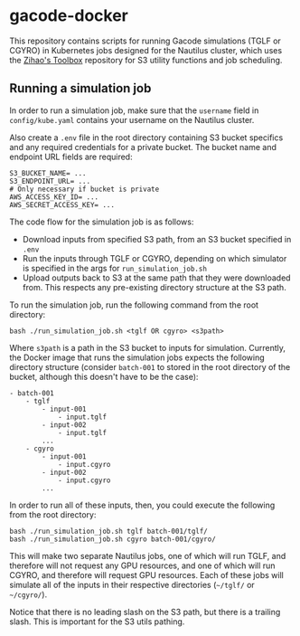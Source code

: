 # gacode-docker

This repository contains scripts for running Gacode simulations (TGLF or CGYRO) in Kubernetes jobs designed for the Nautilus cluster, which uses the [Zihao's Toolbox](https://github.com/Rose-STL-Lab/Zihao-s-Toolbox) repository for S3 utility functions and job scheduling. 

## Running a simulation job

In order to run a simulation job, make sure that the ```username``` field in ```config/kube.yaml``` contains your username on the Nautilus cluster. 

Also create a ```.env``` file in the root directory containing S3 bucket specifics and any required credentials for a private bucket. The bucket name and endpoint URL fields are required:
```
S3_BUCKET_NAME= ...
S3_ENDPOINT_URL= ...
# Only necessary if bucket is private
AWS_ACCESS_KEY_ID= ...
AWS_SECRET_ACCESS_KEY= ...
```

The code flow for the simulation job is as follows:
- Download inputs from specified S3 path, from an S3 bucket specified in ```.env```
- Run the inputs through TGLF or CGYRO, depending on which simulator is specified in the args for ```run_simulation_job.sh```
- Upload outputs back to S3 at the same path that they were downloaded from. This respects any pre-existing directory structure at the S3 path.

To run the simulation job, run the following command from the root directory:
```
bash ./run_simulation_job.sh <tglf OR cgyro> <s3path>
```

Where ```s3path``` is a path in the S3 bucket to inputs for simulation. Currently, the Docker image that runs the simulation jobs expects the following directory structure (consider ```batch-001``` to stored in the root directory of the bucket, although this doesn't have to be the case): 
```
- batch-001
    - tglf
        - input-001
            - input.tglf
        - input-002
            - input.tglf
        ...
    - cgyro
        - input-001
            - input.cgyro
        - input-002
            - input.cgyro
        ...
```

In order to run all of these inputs, then, you could execute the following from the root directory:
```
bash ./run_simulation_job.sh tglf batch-001/tglf/
bash ./run_simulation_job.sh cgyro batch-001/cgyro/
```

This will make two separate Nautilus jobs, one of which will run TGLF, and therefore will not request any GPU resources, and one of which will run CGYRO, and therefore will request GPU resources. Each of these jobs will simulate all of the inputs in their respective directories (```~/tglf/``` or ```~/cgyro/```).

Notice that there is no leading slash on the S3 path, but there is a trailing slash. This is important for the S3 utils pathing.